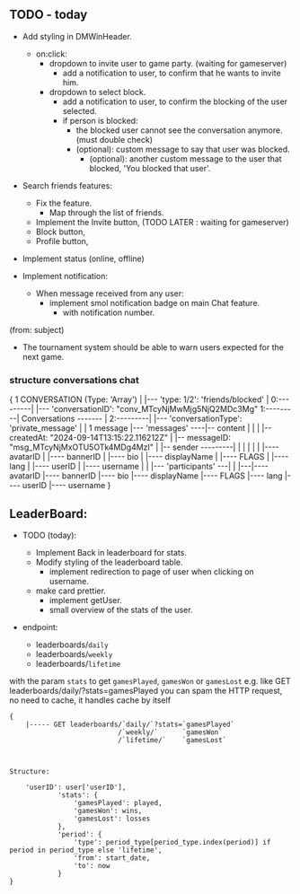 ## TODO - today

- Add styling in DMWinHeader.
	- on:click:
		- dropdown to invite user to game party. (waiting for gameserver)
			- add a notification to user, to confirm that he wants to invite him.
		- dropdown to select block.
			- add a notification to user, to confirm the blocking of the user selected.
			- if person is blocked:
				- the blocked user cannot see the conversation anymore. (must double check)
				- (optional): custom message to say that user was blocked.
					- (optional): another custom message to the user that blocked, 'You blocked that user'.

- Search friends features:
	- Fix the feature.
		- Map through the list of friends.
	- Implement the Invite button, (TODO LATER : waiting for gameserver)
	- Block button,
	- Profile button,

- Implement status (online, offline)

- Implement notification:
	- When message received from any user:
		- implement smol notification badge on main Chat feature.
			- with notification number.

 (from: subject)
- The tournament system should be able to warn users expected for the next game.


### structure conversations chat

{
									1 CONVERSATION (Type: 'Array')
									   |
									   |--- 'type: 1/2': 'friends/blocked'
									   |
	0:---------|                       |--- 'conversationID': "conv_MTcyNjMwMjg5NjQ2MDc3Mg"
	1:---------| Conversations ------- |
	2:---------|                       |--- 'conversationType': 'private_message'
	                                   |
									   |                  1 message
									   |--- 'messages' ----|-- content
								       |                   |
								       |                   |-- createdAt: "2024-09-14T13:15:22.116212Z"
								       |                   |-- messageID: "msg_MTcyNjMxOTU5OTk4MDg4MzI"
								       |                   |-- sender ---------|
								       |				                       |
								       |									   |
								       |									   |---- avatarID
								       |									   |---- bannerID
								       |									   |---- bio
								       |									   |---- displayName
								       |									   |---- FLAGS
								       |									   |---- lang
								       |									   |---- userID
								       |									   |---- username
									   |
									   |
									   |--- 'participants' ---|
									                          |
															  |---|---- avatarID
								        						  |---- bannerID
								        					      |---- bio
								        					      |---- displayName
								        					      |---- FLAGS
								        						  |---- lang
								        						  |---- userID
								        						  |---- username
}




## LeaderBoard:

- TODO (today):
	- Implement Back in leaderboard for stats.
	- Modify styling of the leaderboard table.
		- implement redirection to page of user when clicking on username.
	- make card prettier.
		- implement getUser.
		- small overview of the stats of the user.



- endpoint:
	- leaderboards/`daily`
	- leaderboards/`weekly`
	- leaderboards/`lifetime`

with the param `stats` to get `gamesPlayed`, `gamesWon` or `gamesLost`
e.g. like GET leaderboards/daily/?stats=gamesPlayed
you can spam the HTTP request, no need to cache, it handles cache by itself

```
{
	|----- GET leaderboards/`daily/`?stats=`gamesPlayed`
						   /`weekly/`      `gamesWon`
						   /`lifetime/`    `gamesLost`



Structure:

	'userID': user['userID'],
			'stats': {
				'gamesPlayed': played,
				'gamesWon': wins,
				'gamesLost': losses
			},
			'period': {
				'type': period_type[period_type.index(period)] if period in period_type else 'lifetime',
				'from': start_date,
				'to': now
			}
}
```
